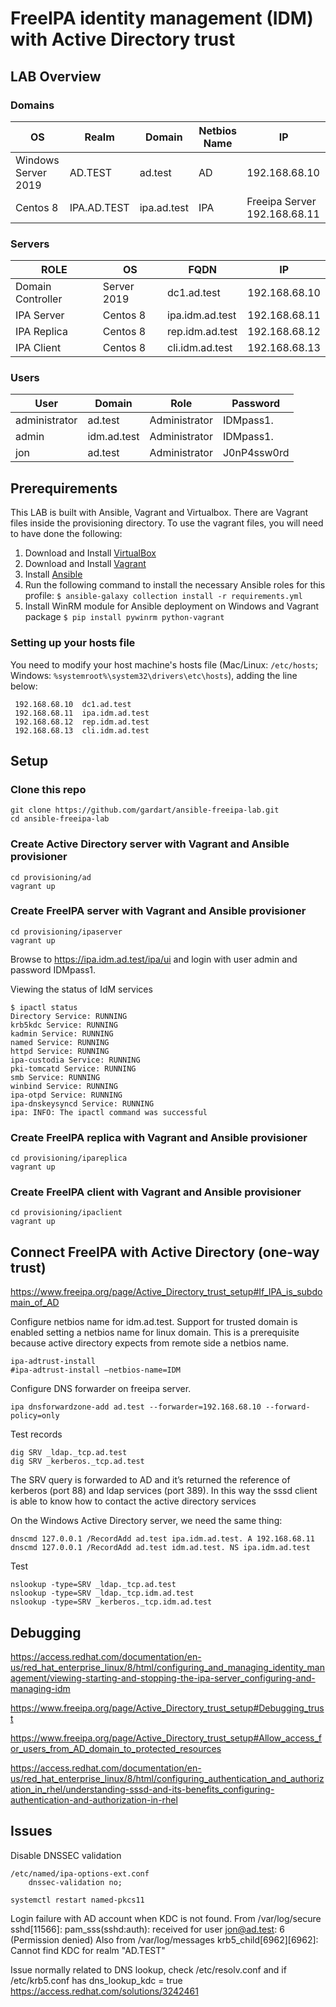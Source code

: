 # FreeIPA identity management (IDM) with Active Directory trust

## LAB Overview

### Domains

| OS | Realm | Domain | Netbios Name | IP |
| ------------- | ------------- | ------------- | ------------- | ------------- |
| Windows Server 2019 | AD.TEST | ad.test | AD | 192.168.68.10 |
| Centos 8 | IPA.AD.TEST| ipa.ad.test | IPA | Freeipa Server 192.168.68.11 |

### Servers

| ROLE | OS | FQDN | IP |
| ------------- | ------------- | ------------- | ------------- |
| Domain Controller | Server 2019 | dc1.ad.test | 192.168.68.10 |
| IPA Server | Centos 8 | ipa.idm.ad.test | 192.168.68.11 |
| IPA Replica | Centos 8 | rep.idm.ad.test | 192.168.68.12 |
| IPA Client | Centos 8 | cli.idm.ad.test | 192.168.68.13 |

### Users

| User | Domain | Role | Password |
| ------------- | ------------- | ------------- | ------------- |
| administrator | ad.test | Administrator | IDMpass1. |
| admin | idm.ad.test | Administrator | IDMpass1. |
| jon | ad.test | Administrator | J0nP4ssw0rd |

## Prerequirements
This LAB is built with Ansible, Vagrant and Virtualbox. There are Vagrant files inside the provisioning directory.
To use the vagrant files, you will need to have done the following:

  1. Download and Install [VirtualBox](https://www.virtualbox.org/wiki/Downloads)
  2. Download and Install [Vagrant](https://www.vagrantup.com/downloads.html)
  3. Install [Ansible](http://docs.ansible.com/ansible/latest/intro_installation.html)
  4. Run the following command to install the necessary Ansible roles for this profile: 
    `$ ansible-galaxy collection install -r requirements.yml`
  5. Install WinRM module for Ansible deployment on Windows and Vagrant package
    `$ pip install pywinrm python-vagrant`

### Setting up your hosts file

You need to modify your host machine's hosts file (Mac/Linux: `/etc/hosts`; Windows: `%systemroot%\system32\drivers\etc\hosts`), adding the line below:

     192.168.68.10  dc1.ad.test
     192.168.68.11  ipa.idm.ad.test
     192.168.68.12  rep.idm.ad.test
     192.168.68.13  cli.idm.ad.test

## Setup

### Clone this repo
```shell
git clone https://github.com/gardart/ansible-freeipa-lab.git
cd ansible-freeipa-lab
```

### Create Active Directory server with Vagrant and Ansible provisioner
```shell
cd provisioning/ad
vagrant up
```

### Create FreeIPA server with Vagrant and Ansible provisioner
```shell
cd provisioning/ipaserver
vagrant up
```

Browse to https://ipa.idm.ad.test/ipa/ui and login with user admin and password IDMpass1.

Viewing the status of IdM services
```shell
$ ipactl status
Directory Service: RUNNING
krb5kdc Service: RUNNING
kadmin Service: RUNNING
named Service: RUNNING
httpd Service: RUNNING
ipa-custodia Service: RUNNING
pki-tomcatd Service: RUNNING
smb Service: RUNNING
winbind Service: RUNNING
ipa-otpd Service: RUNNING
ipa-dnskeysyncd Service: RUNNING
ipa: INFO: The ipactl command was successful
```

### Create FreeIPA replica with Vagrant and Ansible provisioner
```shell
cd provisioning/ipareplica
vagrant up
```

### Create FreeIPA client with Vagrant and Ansible provisioner
```shell
cd provisioning/ipaclient
vagrant up
```

## Connect FreeIPA with Active Directory (one-way trust)
https://www.freeipa.org/page/Active_Directory_trust_setup#If_IPA_is_subdomain_of_AD

Configure netbios name for idm.ad.test.
Support for trusted domain is enabled setting a netbios name for linux domain. 
This is a prerequisite because active directory expects from remote side a netbios name.
```shell
ipa-adtrust-install
#ipa-adtrust-install –netbios-name=IDM
```

Configure DNS forwarder on freeipa server. 
```shell
ipa dnsforwardzone-add ad.test --forwarder=192.168.68.10 --forward-policy=only
```

Test records
```shell
dig SRV _ldap._tcp.ad.test
dig SRV _kerberos._tcp.ad.test
```

The SRV query is forwarded to AD and it’s returned the reference of kerberos (port 88) and ldap services (port 389). 
In this way the sssd client is able to know how to contact the active directory services

On the Windows Active Directory server, we need the same thing:

```shell
dnscmd 127.0.0.1 /RecordAdd ad.test ipa.idm.ad.test. A 192.168.68.11
dnscmd 127.0.0.1 /RecordAdd ad.test idm.ad.test. NS ipa.idm.ad.test
```

Test
```shell
nslookup -type=SRV _ldap._tcp.ad.test
nslookup -type=SRV _ldap._tcp.idm.ad.test
nslookup -type=SRV _kerberos._tcp.idm.ad.test
```

## Debugging

https://access.redhat.com/documentation/en-us/red_hat_enterprise_linux/8/html/configuring_and_managing_identity_management/viewing-starting-and-stopping-the-ipa-server_configuring-and-managing-idm

https://www.freeipa.org/page/Active_Directory_trust_setup#Debugging_trust

https://www.freeipa.org/page/Active_Directory_trust_setup#Allow_access_for_users_from_AD_domain_to_protected_resources

https://access.redhat.com/documentation/en-us/red_hat_enterprise_linux/8/html/configuring_authentication_and_authorization_in_rhel/understanding-sssd-and-its-benefits_configuring-authentication-and-authorization-in-rhel

## Issues
Disable DNSSEC validation
```
/etc/named/ipa-options-ext.conf
    dnssec-validation no;

systemctl restart named-pkcs11
```
Login failure with AD account when KDC is not found.
From /var/log/secure 
sshd[11566]: pam_sss(sshd:auth): received for user jon@ad.test: 6 (Permission denied)
Also from /var/log/messages
krb5_child[6962][6962]: Cannot find KDC for realm "AD.TEST"

Issue normally related to DNS lookup, check /etc/resolv.conf and if /etc/krb5.conf has dns_lookup_kdc = true
https://access.redhat.com/solutions/3242461
